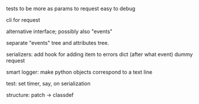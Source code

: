
tests to be more as params to request
easy to debug

cli for request

alternative interface; possibly also "events"

separate "events" tree and attributes tree.


serializers: add hook for adding item to errors dict (after what event)
dummy request

smart logger: make python objects correspond to a text line

test: set timer, say, on serialization

structure: patch -> classdef
